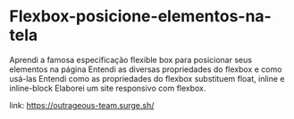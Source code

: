 # Flexbox-posicione-elementos-na-tela
Aprendi a famosa especificação flexible box para posicionar seus elementos na página Entendi as diversas propriedades do flexbox e como usá-las Entendi como as propriedades do flexbox substituem float, inline e inline-block Elaborei um site responsivo com flexbox.

link: https://outrageous-team.surge.sh/